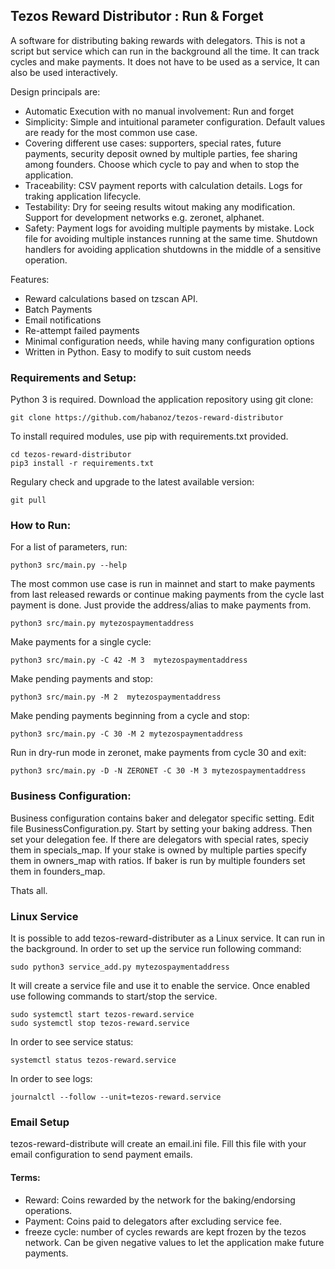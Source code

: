 ## Tezos Reward Distributor : Run & Forget

A software for distributing baking rewards with delegators. This is not a script but service which can run in the background all the time. It can track cycles and make payments. It does not have to be used as a service, It can also be used interactively. 

Design principals are: 

- Automatic Execution with no manual involvement: Run and forget
- Simplicity: Simple and intuitional parameter configuration. Default values are ready for the most common use case. 
- Covering different use cases: supporters, special rates, future payments, security deposit owned by multiple parties, fee sharing among founders. Choose which cycle to pay and when to stop the application.
- Traceability: CSV payment reports with calculation details. Logs for traking application lifecycle.
- Testability: Dry for seeing results witout making any modification. Support for development networks e.g. zeronet, alphanet.
- Safety: Payment logs for avoiding multiple payments by mistake. Lock file for avoiding multiple instances running at the same time. Shutdown handlers for avoiding application shutdowns in the middle of a sensitive operation. 

Features:
- Reward calculations based on tzscan API.
- Batch Payments
- Email notifications
- Re-attempt failed payments
- Minimal configuration needs, while having many configuration options
- Written in Python. Easy to modify to suit custom needs


### Requirements and Setup:

Python 3 is required. Download the application repository using git clone:

```
git clone https://github.com/habanoz/tezos-reward-distributor
```

To install required modules, use pip with requirements.txt provided.

```
cd tezos-reward-distributor
pip3 install -r requirements.txt
```

Regulary check and upgrade to the latest available version:

```
git pull
```

### How to Run:

For a list of parameters, run:

```
python3 src/main.py --help
```

The most common use case is run in mainnet and start to make payments from last released rewards or continue making payments from the cycle last payment is done. Just provide the address/alias to make payments from. 

```
python3 src/main.py mytezospaymentaddress
```

Make payments for a single cycle:

```
python3 src/main.py -C 42 -M 3  mytezospaymentaddress
```

Make pending payments and stop:

```
python3 src/main.py -M 2  mytezospaymentaddress
```

Make pending payments beginning from a cycle and stop:

```
python3 src/main.py -C 30 -M 2 mytezospaymentaddress
```

Run in dry-run mode in zeronet, make payments from cycle 30 and exit:

```
python3 src/main.py -D -N ZERONET -C 30 -M 3 mytezospaymentaddress
```

### Business Configuration:

Business configuration contains baker and delegator specific setting. Edit file BusinessConfiguration.py. Start by setting your baking address. Then set your delegation fee. If there are delegators with special rates, speciy them in specials_map. If your stake is owned by multiple parties specify them in owners_map with ratios. If baker is run by multiple founders set them in founders_map.

Thats all.


### Linux Service

It is possible to add tezos-reward-distributer as a Linux service. It can run in the background. In order to set up the service run following command:

```
sudo python3 service_add.py mytezospaymentaddress
```

It will create a service file and use it to enable the service. Once enabled use following commands to start/stop the service.

```
sudo systemctl start tezos-reward.service
sudo systemctl stop tezos-reward.service
```

In order to see service status:

```
systemctl status tezos-reward.service
```

In order to see logs:

```
journalctl --follow --unit=tezos-reward.service
```

### Email Setup

tezos-reward-distribute will create an email.ini file. Fill this file with your email configuration to send payment emails.

#### Terms:

- Reward: Coins rewarded by the network for the baking/endorsing operations.
- Payment: Coins paid to delegators after excluding service fee.
- freeze cycle: number of cycles rewards are kept frozen by the tezos network. Can be given negative values to let the application make future payments.
